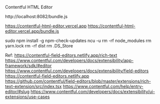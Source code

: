 Contentful HTML Editor

http://localhost:8082/bundle.js

https://contentful-html-editor.vercel.app
https://contentful-html-editor.vercel.app/bundle.js

sudo npm install -g npm-check-updates
ncu -u
rm -rf node_modules
rm yarn.lock
rm -rf dist
rm .DS_Store

Ref:
https://contentful-field-editors.netlify.app/rich-text
https://www.contentful.com/developers/docs/extensibility/app-framework/sdk/#editor
https://www.contentful.com/developers/docs/extensibility/field-editors
https://contentful-field-editors.netlify.app
https://github.com/contentful/field-editors/blob/master/extensions/rich-text-extension/src/index.tsx
https://www.contentful.com/help/entry-editor/#slug
https://www.contentful.com/developers/docs/extensibility/ui-extensions/use-cases
